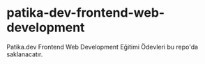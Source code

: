 # patika-dev-frontend-web-development
 Patika.dev Frontend Web Development Eğitimi Ödevleri bu repo'da saklanacatır.

 
